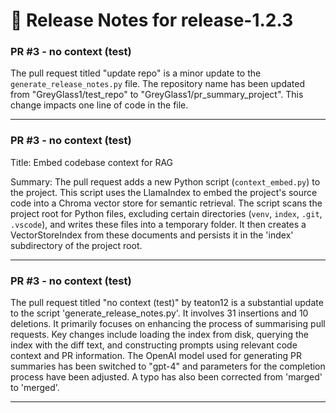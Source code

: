 # 📝 Release Notes for release-1.2.3

### PR #3 - no context (test)
The pull request titled "update repo" is a minor update to the `generate_release_notes.py` file. The repository name has been updated from "GreyGlass1/test_repo" to "GreyGlass1/pr_summary_project". This change impacts one line of code in the file.

---

### PR #3 - no context (test)
Title: Embed codebase context for RAG

Summary: The pull request adds a new Python script (`context_embed.py`) to the project. This script uses the LlamaIndex to embed the project's source code into a Chroma vector store for semantic retrieval. The script scans the project root for Python files, excluding certain directories (`venv`, `index`, `.git`, `.vscode`), and writes these files into a temporary folder. It then creates a VectorStoreIndex from these documents and persists it in the 'index' subdirectory of the project root.

---

### PR #3 - no context (test)
The pull request titled "no context (test)" by teaton12 is a substantial update to the script 'generate_release_notes.py'. It involves 31 insertions and 10 deletions. It primarily focuses on enhancing the process of summarising pull requests. Key changes include loading the index from disk, querying the index with the diff text, and constructing prompts using relevant code context and PR information. The OpenAI model used for generating PR summaries has been switched to "gpt-4" and parameters for the completion process have been adjusted. A typo has also been corrected from 'marged' to 'merged'.

---

